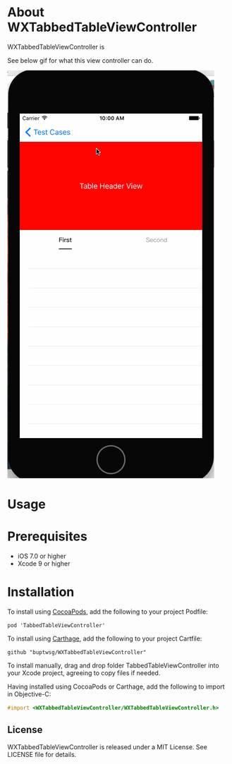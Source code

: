 # About WXTabbedTableViewController
WXTabbedTableViewController is 

See below gif for what this view controller can do.

![](https://github.com/buptwsg/WXTabbedTableViewController/blob/master/Demo.gif)

# Usage

# Prerequisites
* iOS 7.0 or higher
* Xcode 9 or higher

# Installation
To install using [CocoaPods](https://github.com/cocoapods/cocoapods), add the following to your project Podfile:
```
pod 'TabbedTableViewController'
```

To install using [Carthage](https://github.com/carthage/carthage), add the following to your project Cartfile:
```
github "buptwsg/WXTabbedTableViewController"
```

To install manually, drag and drop folder TabbedTableViewController into your Xcode project, agreeing to copy files if needed. 

Having installed using CocoaPods or Carthage, add the following to import in Objective-C:
```objective-c
#import <WXTabbedTableViewController/WXTabbedTableViewController.h>
```

## License
WXTabbedTableViewController is released under a MIT License. See LICENSE file for details.
